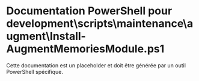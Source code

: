 # Documentation PowerShell pour development\scripts\maintenance\augment\Install-AugmentMemoriesModule.ps1

Cette documentation est un placeholder et doit être générée par un outil PowerShell spécifique.
